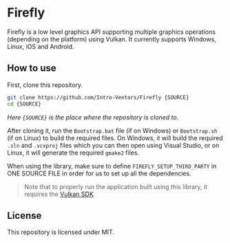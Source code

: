 # Firefly

Firefly is a low level graphics API supporting multiple graphics operations (depending on the platform) using Vulkan. It currently supports Windows, Linux, iOS and Android.

## How to use

First, clone this repository.

```bash
git clone https://github.com/Intro-Ventors/Firefly {SOURCE}
cd {SOURCE}
```

*Here `{SOURCE}` is the place where the repository is cloned to.*

After cloning it, run the `Bootstrap.bat` file (if on Windows) or `Bootstrap.sh` (if on Linux) to build the required files. On Windows, it will build the required `.sln` and `.vcxproj` 
files which you can then open using Visual Studio, or on Linux, it will generate the required `gmake2` files.

When using the library, make sure to define `FIREFLY_SETUP_THIRD_PARTY` in ONE SOURCE FILE in order for us to set up all the dependencies.

> Note that to properly run the application built using this library, it requires the [Vulkan SDK](https://www.lunarg.com/vulkan-sdk/).

## License

This repository is licensed under MIT.
